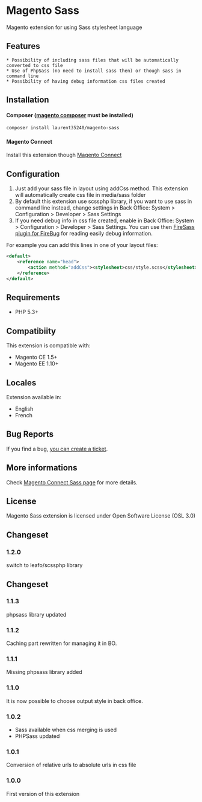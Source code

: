 Magento Sass
============

Magento extension for using Sass stylesheet language

## Features
    * Possibility of including sass files that will be automatically converted to css file
    * Use of PhpSass (no need to install sass then) or though sass in command line
    * Possibility of having debug information css files created

## Installation
#### Composer ([magento composer](https://github.com/magento-hackathon/composer-repository) must be installed)

```bash
composer install laurent35240/magento-sass
```

#### Magento Connect
Install this extension though [Magento Connect](http://www.magentocommerce.com/magento-connect/sass.html)

## Configuration
1. Just add your sass file in layout using addCss method. This extension will automatically create css file
in media/sass folder
1. By default this extension use scssphp library, if you want to use sass in command line instead,
change settings in Back Office: System > Configuration > Developer > Sass Settings
1. If you need debug info in css file created, enable in Back Office: System > Configuration > Developer > Sass Settings.
You can use then [FireSass plugin for FireBug][2] for reading easily debug information.

For example you can add this lines in one of your layout files:
```xml
<default>
    <reference name="head">
        <action method="addCss"><stylesheet>css/style.scss</stylesheet></action>
    </reference>
</default>
```

## Requirements
 * PHP 5.3+

## Compatibiity
This extension is compatible with:
 * Magento CE 1.5+
 * Magento EE 1.10+

## Locales
Extension available in:

 * English
 * French

## Bug Reports
If you find a bug, [you can create a ticket][3].

## More informations
Check [Magento Connect Sass page][1] for more details.

## License
Magento Sass extension is licensed under Open Software License (OSL 3.0)

## Changeset
### 1.2.0
switch to leafo/scssphp library

## Changeset
### 1.1.3
phpsass library updated

### 1.1.2
Caching part rewritten for managing it in BO.

### 1.1.1
Missing phpsass library added

### 1.1.0
It is now possible to choose output style in back office.

### 1.0.2
 * Sass available when css merging is used
 * PHPSass updated

### 1.0.1
Conversion of relative urls to absolute urls in css file

### 1.0.0
First version of this extension

[1]: http://www.magentocommerce.com/magento-connect/catalog/product/view/id/14634/
[2]: https://addons.mozilla.org/en-US/firefox/addon/firesass-for-firebug/
[3]: https://github.com/laurent35240/magento-sass/issues
